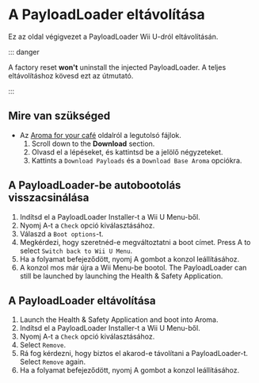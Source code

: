 # A PayloadLoader eltávolítása

Ez az oldal végigvezet a PayloadLoader Wii U-dról eltávolításán.

::: danger

A factory reset **won't** uninstall the injected PayloadLoader. A teljes eltávolításhoz kövesd ezt az útmutató.

:::

## Mire van szükséged

- Az [Aroma for your café](https://aroma.foryour.cafe) oldalról a legutolsó fájlok.
  1. Scroll down to the **Download** section.
  2. Olvasd el a lépéseket, és kattintsd be a jelölő négyzeteket.
  3. Kattints a `Download Payloads` és a `Download Base Aroma` opciókra.

## A PayloadLoader-be autobootolás visszacsinálása

1. Indítsd el a PayloadLoader Installer-t a Wii U Menu-ből.
2. Nyomj A-t a `Check` opció kiválasztásához.
3. Válaszd a `Boot options`-t.
4. Megkérdezi, hogy szeretnéd-e megváltoztatni a boot címet. Press A to select `Switch back to Wii U Menu`.
5. Ha a folyamat befejeződött, nyomj A gombot a konzol leállításához.
6. A konzol mos már újra a Wii Menu-be bootol. The PayloadLoader can still be launched by launching the Health & Safety Application.

## A PayloadLoader eltávolítása

1. Launch the Health & Safety Application and boot into Aroma.
2. Indítsd el a PayloadLoader Installer-t a Wii U Menu-ből.
3. Nyomj A-t a `Check` opció kiválasztásához.
4. Select `Remove`.
5. Rá fog kérdezni, hogy biztos el akarod-e távolítani a PayloadLoader-t. Select `Remove` again.
6. Ha a folyamat befejeződött, nyomj A gombot a konzol leállításához.
